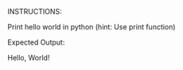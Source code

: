 INSTRUCTIONS:


Print hello world in python
(hint: Use print function)

Expected Output:

Hello, World!
